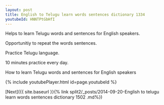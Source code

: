 ```yaml
---
layout: post
title: English to Telugu learn words sentences dictionary 1334 
youtubeId: HNNTPtGbHfI
---
```

 
 
Helps to learn Telugu words and sentences for English speakers.

Opportunitiy to repeat the words sentences. 

Practice Telugu language. 
 
10 minutes practice every day. 
 
How to learn Telugu words and sentences for English speakers 
 
{% include youtubePlayer.html id=page.youtubeId %}
 
 
[Next]({{ site.baseurl }}{% link  split2/_posts/2014-09-20-English to telugu learn words sentences dictionary 1502 .md%})
 
